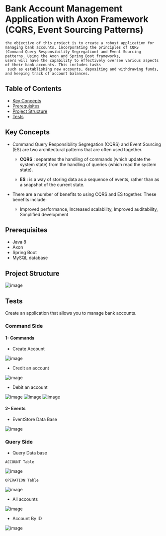 # Bank Account Management Application with Axon Framework (CQRS, Event Sourcing Patterns)

```
the objective of this project is to create a robust application for managing bank accounts, incorporating the principles of CQRS
(Command Query Responsibility Segregation) and Event Sourcing patterns. Using the Axon and Spring Boot frameworks,
users will have the capability to effectively oversee various aspects of their bank accounts. This includes tasks
 such as establishing new accounts, depositing and withdrawing funds, and keeping track of account balances.
```
## Table of Contents

- [Key Concepts](#key-concepts)
- [Prerequisites](#prerequisites)
- [Project Structure](#project-structure)
- [Tests](#tests)



## Key Concepts

- Command Query Responsibility Segregation (CQRS) and Event Sourcing (ES) are two architectural patterns that are often used together. 

  - **CQRS** : separates the handling of commands (which update the system state) from the handling of queries (which read the system state). 

  - **ES**  : is a way of storing data as a sequence of events, rather than as a snapshot of the current state.

- There are a number of benefits to using CQRS and ES together. These benefits include:

  - Improved performance, Increased scalability, Improved auditability, Simplified development

## Prerequisites

- Java 8
- Axon 
- Spring Boot 
- MySQL database

## Project Structure
![image](https://raw.githubusercontent.com/oussemou-mohamed/Event_Driven_Distributed_Architecture/master/src/imge/Capture.PNG)

## Tests

Create an application that allows you to manage bank accounts.  


### Command Side

#### 1- Commands

* Create Account

![image](https://github.com/oussemou-mohamed/Event_Driven_Distributed_Architecture/blob/master/src/imge/creat.PNG)

* Credit an account
  
![image](https://github.com/oussemou-mohamed/Event_Driven_Distributed_Architecture/blob/master/src/imge/credit.PNG)

* Debit an account

![image](https://github.com/oussemou-mohamed/Event_Driven_Distributed_Architecture/blob/master/src/imge/debitnormale.PNG)
![image](https://github.com/oussemou-mohamed/Event_Driven_Distributed_Architecture/blob/master/src/imge/debit_balance_not-sufficient.PNG)
![image](https://github.com/oussemou-mohamed/Event_Driven_Distributed_Architecture/blob/master/src/imge/debit-negative-amaunt.PNG)

#### 2- Events 

* EventStore Data Base

![image](https://github.com/oussemou-mohamed/Event_Driven_Distributed_Architecture/blob/master/src/imge/EventStore%20Data%20Base.PNG)



### Query Side

* Query Data base
  
`ACCOUNT Table`

![image](https://github.com/oussemou-mohamed/Event_Driven_Distributed_Architecture/blob/master/src/imge/ACCOUNT%20Table.PNG)

`OPERATION Table`

![image](https://github.com/oussemou-mohamed/Event_Driven_Distributed_Architecture/blob/master/src/imge/OPERATION%20Table.PNG)


* All accounts

![image](https://github.com/oussemou-mohamed/Event_Driven_Distributed_Architecture/blob/master/src/imge/All%20accounts.PNG)

* Account By ID

![image](https://github.com/oussemou-mohamed/Event_Driven_Distributed_Architecture/blob/master/src/imge/Account%20By%20ID.PNG)


